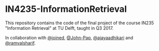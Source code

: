 # IN4235-InformationRetrieval
This repository contains the code of the final project of the course IN235 "Information Retrieval" at TU Delft, taught in Q3 2017.

In collaboration with [@joined](https://github.com/joined), [@John-Pap](https://github.com/John-Pap), [@ajayaadhikari](https://github.com/ajayaadhikari) and [@ramyalsharif](https://github.com/ramyalsharif). 


